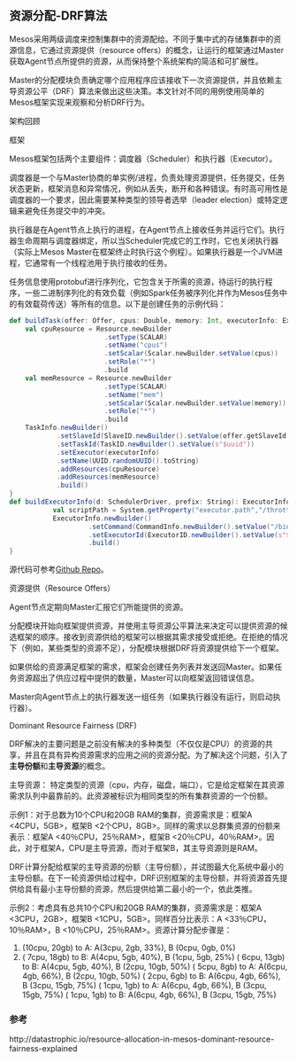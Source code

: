 ## 资源分配-DRF算法

Mesos采用两级调度来控制集群中的资源配给。不同于集中式的存储集群中的资源信息，它通过资源提供（resource offers）的概念，让运行的框架通过Master获取Agent节点所提供的资源，从而保持整个系统架构的简洁和可扩展性。

Master的分配模块负责确定哪个应用程序应该接收下一次资源提供，并且依赖主导资源公平（DRF）算法来做出这些决策。本文针对不同的用例使用简单的Mesos框架实现来观察和分析DRF行为。

架构回顾

框架

Mesos框架包括两个主要组件：调度器（Scheduler）和执行器（Executor）。

调度器是一个与Master协商的单实例/进程，负责处理资源提供，任务提交，任务状态更新，框架消息和异常情况，例如从丢失，断开和各种错误。有时高可用性是调度器的一个要求，因此需要某种类型的领导者选举（leader election）或特定逻辑来避免任务提交中的冲突。

执行器是在Agent节点上执行的进程，在Agent节点上接收任务并运行它们。执行器生命周期与调度器绑定，所以当Scheduler完成它的工作时，它也关闭执行器（实际上Mesos Master在框架终止时执行这个例程）。如果执行器是一个JVM进程，它通常有一个线程池用于执行接收的任务。

任务信息使用protobuf进行序列化，它包含关于所需的资源，待运行的执行程序，一些二进制序列化的有效负载（例如Spark任务被序列化并作为Mesos任务中的有效载荷传送）等所有的信息。以下是创建任务的示例代码：

```scala
def buildTask(offer: Offer, cpus: Double, memory: Int, executorInfo: ExecutorInfo) = { 
    val cpuResource = Resource.newBuilder 
                        .setType(SCALAR) 
                        .setName("cpus") 
                        .setScalar(Scalar.newBuilder.setValue(cpus)) 
                        .setRole("*") 
                        .build 
    val memResource = Resource.newBuilder 
                        .setType(SCALAR) 
                        .setName("mem") 
                        .setScalar(Scalar.newBuilder.setValue(memory)) 
                        .setRole("*") 
                        .build 
    TaskInfo.newBuilder() 
            .setSlaveId(SlaveID.newBuilder().setValue(offer.getSlaveId.getValue).build()) 
            .setTaskId(TaskID.newBuilder().setValue(s"$uuid")) 
            .setExecutor(executorInfo) 
            .setName(UUID.randomUUID().toString) 
            .addResources(cpuResource) 
            .addResources(memResource) 
            .build() 
} 
def buildExecutorInfo(d: SchedulerDriver, prefix: String): ExecutorInfo = { 
           val scriptPath = System.getProperty("executor.path","/throttle/throttle-executor.sh") 
           ExecutorInfo.newBuilder() 
                    .setCommand(CommandInfo.newBuilder().setValue("/bin/sh "+scriptPath)) 
                    .setExecutorId(ExecutorID.newBuilder().setValue(s"${prefix}_$uuid")) 
                    .build() 
}
```

源代码可参考[Github Repo](https://github.com/datastrophic/mesos-workshop/tree/master/src/main/scala/io/datastrophic/mesos)。

资源提供（Resource Offers）

Agent节点定期向Master汇报它们所能提供的资源。

分配模块开始向框架提供资源，并使用主导资源公平算法来决定可以提供资源的候选框架的顺序。接收到资源供给的框架可以根据其需求接受或拒绝。在拒绝的情况下（例如，某些类型的资源不足），分配模块根据DRF将资源提供给下一个框架。

如果供给的资源满足框架的需求，框架会创建任务列表并发送回Master。如果任务资源超出了供应过程中提供的数量，Master可以向框架返回错误信息。

Master向Agent节点上的执行器发送一组任务（如果执行器没有运行，则启动执行器）。

Dominant Resource Fairness (DRF)

DRF解决的主要问题是之前没有解决的多种类型（不仅仅是CPU）的资源的共享，并且在具有异构资源需求的应用之间的资源分配。为了解决这个问题，引入了**主导份额**和**主导资源**的概念。

主导资源： 特定类型的资源（cpu，内存，磁盘，端口），它是给定框架在其资源需求队列中最靠前的。此资源被标识为相同类型的所有集群资源的一个份额。

示例1：对于总数为10个CPU和20GB RAM的集群，资源需求是：框架A <4CPU，5GB>，框架B <2个CPU，8GB>。同样的需求以总群集资源的份额来表示：框架A <40％CPU，25％RAM>，框架B <20％CPU，40％RAM>。因此，对于框架A，CPU是主导资源，而对于框架B，其主导资源则是RAM。


DRF计算分配给框架的主导资源的份额（主导份额），并试图最大化系统中最小的主导份额。在下一轮资源供给过程中，DRF识别框架的主导份额，并将资源首先提供给具有最小主导份额的资源，然后提供给第二最小的一个，依此类推。

示例2：考虑具有总共10个CPU和20GB RAM的集群，资源需求是：框架A <3CPU，2GB>，框架B <1CPU，5GB>。同样百分比表示：A <33％CPU，10％RAM>，B <10％CPU，25％RAM>。资源计算分配步骤是：

1. (10cpu, 20gb) to A: A(3cpu, 2gb, 33%), B (0cpu, 0gb, 0%)
2. ( 7cpu, 18gb) to B: A(4cpu, 5gb, 40%), B (1cpu, 5gb, 25%)
( 6cpu, 13gb) to B: A(4cpu, 5gb, 40%), B (2cpu, 10gb, 50%)
( 5cpu,  8gb) to A: A(6cpu, 4gb, 66%), B (2cpu, 10gb, 50%)
( 2cpu,  6gb) to B: A(6cpu, 4gb, 66%), B (3cpu, 15gb, 75%)
( 1cpu,  1gb) to A: A(6cpu, 4gb, 66%), B (3cpu, 15gb, 75%)
( 1cpu,  1gb) to B: A(6cpu, 4gb, 66%), B (3cpu, 15gb, 75%) 


### 参考

http:\/\/datastrophic.io\/resource-allocation-in-mesos-dominant-resource-fairness-explained

